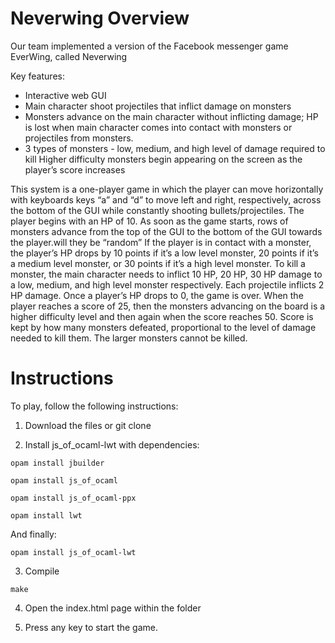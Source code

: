 # Neverwing Overview
Our team implemented a version of the Facebook messenger game EverWing, called Neverwing

Key features:
- Interactive web GUI
- Main character shoot projectiles that inflict damage on monsters
- Monsters advance on the main character without inflicting damage; HP is lost when main character comes into contact with monsters or projectiles from monsters.
- 3 types of monsters - low, medium, and high level of damage required to kill
Higher difficulty monsters begin appearing on the screen as the player’s score increases

This system is a one-player game in which the player can move horizontally with keyboards keys “a” and “d” to move left and right, respectively, across the bottom of the GUI while constantly shooting bullets/projectiles. The player begins with an HP of 10.  As soon as the game starts, rows of monsters advance from the top of the GUI to the bottom of the GUI towards the player.will they be “random” If the player is in contact with a monster, the player’s HP drops by 10 points if it’s a low level monster, 20 points if it’s a medium level monster, or 30 points if it’s a high level monster. To kill a monster, the main character needs to inflict 10 HP, 20 HP, 30 HP damage to a low, medium, and high level monster respectively. Each projectile inflicts 2 HP damage. Once a player’s HP drops to 0, the game is over. When the player reaches a score of 25, then the monsters advancing on the board is a higher difficulty level and then again when the score reaches 50. Score is kept by how many monsters defeated, proportional to the level of damage needed to kill them. The larger monsters cannot be killed.



# Instructions
To play, follow the following instructions:

1. Download the files or git clone

2. Install js_of_ocaml-lwt with dependencies:

```
opam install jbuilder
```
```
opam install js_of_ocaml
```
```
opam install js_of_ocaml-ppx
```
```
opam install lwt
```
And finally:
```
opam install js_of_ocaml-lwt
```
3. Compile

```
make
```

4. Open the index.html page within the folder

5. Press any key to start the game.
